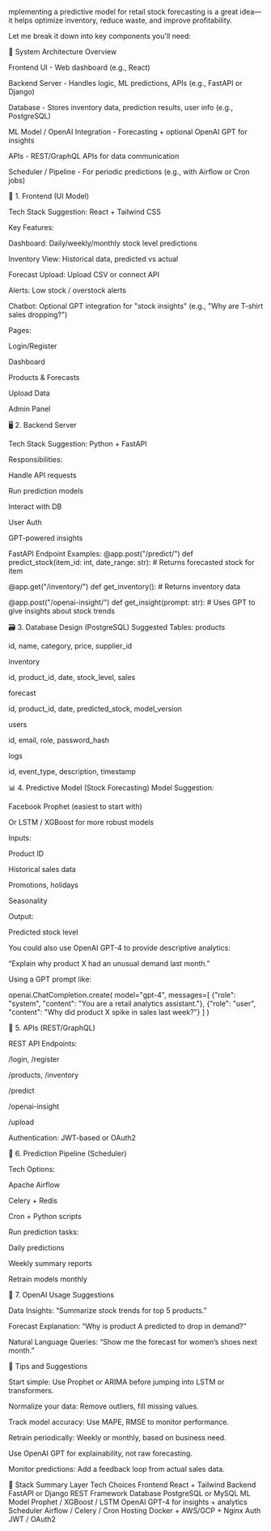 mplementing a predictive model for retail stock forecasting is a great idea—it helps optimize inventory, reduce waste, and improve profitability.

Let me break it down into key components you'll need:

🔧 System Architecture Overview

Frontend UI - Web dashboard (e.g., React)

Backend Server - Handles logic, ML predictions, APIs (e.g., FastAPI or Django)

Database - Stores inventory data, prediction results, user info (e.g., PostgreSQL)

ML Model / OpenAI Integration - Forecasting + optional OpenAI GPT for insights

APIs - REST/GraphQL APIs for data communication

Scheduler / Pipeline - For periodic predictions (e.g., with Airflow or Cron jobs)

🎨 1. Frontend (UI Model)

Tech Stack Suggestion: React + Tailwind CSS

Key Features:

Dashboard: Daily/weekly/monthly stock level predictions

Inventory View: Historical data, predicted vs actual

Forecast Upload: Upload CSV or connect API

Alerts: Low stock / overstock alerts

Chatbot: Optional GPT integration for "stock insights" (e.g., "Why are T-shirt sales dropping?")

Pages:

Login/Register

Dashboard

Products & Forecasts

Upload Data

Admin Panel

🖥️ 2. Backend Server

Tech Stack Suggestion: Python + FastAPI

Responsibilities:

Handle API requests

Run prediction models

Interact with DB

User Auth

GPT-powered insights

FastAPI Endpoint Examples:
@app.post("/predict/")
def predict_stock(item_id: int, date_range: str):
    # Returns forecasted stock for item

@app.get("/inventory/")
def get_inventory():
    # Returns inventory data

@app.post("/openai-insight/")
def get_insight(prompt: str):
    # Uses GPT to give insights about stock trends

🗃️ 3. Database Design (PostgreSQL)
Suggested Tables:
products

id, name, category, price, supplier_id

inventory

id, product_id, date, stock_level, sales

forecast

id, product_id, date, predicted_stock, model_version

users

id, email, role, password_hash

logs

id, event_type, description, timestamp

📊 4. Predictive Model (Stock Forecasting)
Model Suggestion:

Facebook Prophet (easiest to start with)

Or LSTM / XGBoost for more robust models

Inputs:

Product ID

Historical sales data

Promotions, holidays

Seasonality

Output:

Predicted stock level

You could also use OpenAI GPT-4 to provide descriptive analytics:

“Explain why product X had an unusual demand last month.”

Using a GPT prompt like:

openai.ChatCompletion.create(
  model="gpt-4",
  messages=[
    {"role": "system", "content": "You are a retail analytics assistant."},
    {"role": "user", "content": "Why did product X spike in sales last week?"}
  ]
)

🔌 5. APIs (REST/GraphQL)

REST API Endpoints:

/login, /register

/products, /inventory

/predict

/openai-insight

/upload

Authentication: JWT-based or OAuth2

🔁 6. Prediction Pipeline (Scheduler)

Tech Options:

Apache Airflow

Celery + Redis

Cron + Python scripts

Run prediction tasks:

Daily predictions

Weekly summary reports

Retrain models monthly

🤖 7. OpenAI Usage Suggestions

Data Insights: “Summarize stock trends for top 5 products.”

Forecast Explanation: “Why is product A predicted to drop in demand?”

Natural Language Queries: “Show me the forecast for women’s shoes next month.”

🧠 Tips and Suggestions

Start simple: Use Prophet or ARIMA before jumping into LSTM or transformers.

Normalize your data: Remove outliers, fill missing values.

Track model accuracy: Use MAPE, RMSE to monitor performance.

Retrain periodically: Weekly or monthly, based on business need.

Use OpenAI GPT for explainability, not raw forecasting.

Monitor predictions: Add a feedback loop from actual sales data.

🧱 Stack Summary
Layer	Tech Choices
Frontend	React + Tailwind
Backend	FastAPI or Django REST Framework
Database	PostgreSQL or MySQL
ML Model	Prophet / XGBoost / LSTM
OpenAI	GPT-4 for insights + analytics
Scheduler	Airflow / Celery / Cron
Hosting	Docker + AWS/GCP + Nginx
Auth	JWT / OAuth2
